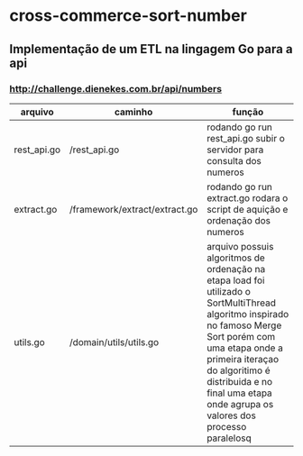 # cross-commerce-sort-number

## Implementação de um ETL na lingagem Go para a api

### http://challenge.dienekes.com.br/api/numbers

arquivo | caminho | função
--- | --- | ---
rest_api.go| /rest_api.go | rodando go run rest_api.go subir o servidor para consulta dos numeros
extract.go | /framework/extract/extract.go | rodando go run extract.go rodara o script de aquição e ordenação dos numeros
utils.go |/domain/utils/utils.go| arquivo possuis algoritmos de ordenação na etapa load foi utilizado o SortMultiThread algoritmo inspirado no famoso Merge Sort porém com uma etapa onde a primeira iteraçao do algoritimo é distribuida e no final uma etapa onde agrupa os valores dos processo paralelosq